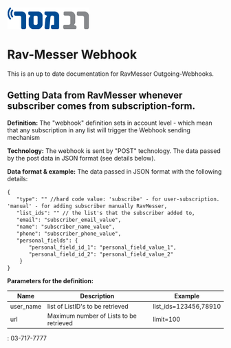 
![RavMesser](https://raw.githubusercontent.com/responder/webhook/master/ravmesser_logo.png)
# Rav-Messer Webhook

This is an up to date documentation for RavMesser Outgoing-Webhooks.


## Getting Data from RavMesser whenever subscriber comes from subscription-form.

**Definition:** The "webhook" definition sets in account level - which mean that any subscription in any list will trigger the Webhook sending mechanism

**Technology:** The webhook is sent by "POST" technology. The data passed by the post data in JSON format (see details below).

**Data format & example:** The data passed in JSON format with the following details:


    {
       "type": "" //hard code value: 'subscribe' - for user-subscription. 'manual' - for adding subscriber manually RavMesser,
       "list_ids": "" // the list's that the subscriber added to,
       "email": "subscriber_email_value",
       "name": "subscriber_name_value",
       "phone": "subscriber_phone_value",
       "personal_fields": {
           "personal_field_id_1": "personal_field_value_1",
           "personal_field_id_2": "personal_field_value_2"
        }
    }


**Parameters for the definition:**

  | Name     | Description | Example     |
  | ---------|-------------|-------------|
  | user_name | list of ListID's to be retrieved | list_ids=123456,78910 |
  | url  | Maximum number of Lists to be retrieved | limit=100 |

: 03-717-7777
